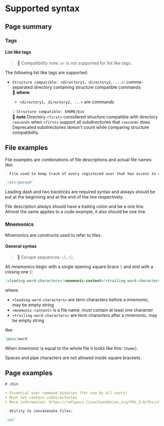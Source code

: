 # Supported syntax

## Page summary

### Tags

#### List like tags

> :bell: Compatibility note: `or` is not supported for list like tags.

The following list like tags are supported:

- `Structure compatible: <directory1, directory2, ...>`: comma-separated directory
  containing structure compatible commands  
  :blue_book: **where**:
  - `<directory1, directory2, ...>` are commands
  
  :bulb: `Structure compatible: $HOME/bin`  
  :pencil: **note** Directory `<first>` considered structure compatible with
  directory `<second>` when `<first>` support all subdirectories that `<second>`
  does. Deprecated subdirectories doesn't count while comparing structure
  compatibility.

## File examples

File examples are combinations of file descriptions and actual file names like:

```md
- File used to keep track of every registered user that has access to a system:

`/etc/passwd`
```

Leading dash and two backticks are required syntax and always should be put
at the beginning and at the end of the line respectively.

File description always should have a trailing colon and be a one line. Almost the
same applies to a code example, it also should be one line.

### Mnemonics

Mnemonics are constructs used to refer to files.

#### General syntax

> :bookmark_tabs: Escape sequences: `\[`, `\]`.

All mnemonics begin with a single opening square brace `[` and end with a
closing one `]`:

```md
[<leading-word-characters>]<mnemonic-content>[<trailing-word-characters>]
```

where:

- `<leading-word-characters>` are term characters before a mnemonic, may be
  empty string
- `<mnemonic-content>` is a file name, must contain at least one character
- `<trailing-word-characters>` are term characters after a mnemonic, may be
  empty string

like:

```md
[pass]word
```

When mnemonic is equal to the whole file it looks like this:  `[home]`.

Spaces and pipe characters are not allowed inside square brackets.

## Page examples

```md
# /bin

> Essential user command binaries (for use by all users)
> Must not contain subdirectories
> More information: https://refspecs.linuxfoundation.org/FHS_3.0/fhs/ch03s04.html

- Utility to concatenate files:

`cat`
```
